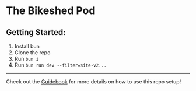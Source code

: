 # The Bikeshed Pod

## Getting Started:

1. Install bun
2. Clone the repo
3. Run `bun i`
4. Run `bun run dev --filter=site-v2...`

---

Check out the [Guidebook](./GUIDEBOOK.md) for more details on how to use this repo setup!
